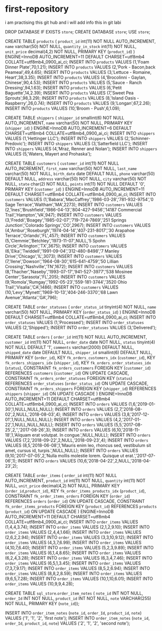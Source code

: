 # first-repository
i am practising this git hub and i will add info this in git labi





DROP DATABASE IF EXISTS `store`;
CREATE DATABASE `store`;
USE `store`;

CREATE TABLE `products` (
  `product_id` int(11) NOT NULL AUTO_INCREMENT,
  `name` varchar(50) NOT NULL,
  `quantity_in_stock` int(11) NOT NULL,
  `unit_price` decimal(4,2) NOT NULL,
  PRIMARY KEY (`product_id`)
) ENGINE=InnoDB AUTO_INCREMENT=11 DEFAULT CHARSET=utf8mb4 COLLATE=utf8mb4_0900_ai_ci;
INSERT INTO `products` VALUES (1,'Foam Dinner Plate',70,1.21);
INSERT INTO `products` VALUES (2,'Pork - Bacon,back Peameal',49,4.65);
INSERT INTO `products` VALUES (3,'Lettuce - Romaine, Heart',38,3.35);
INSERT INTO `products` VALUES (4,'Brocolinni - Gaylan, Chinese',90,4.53);
INSERT INTO `products` VALUES (5,'Sauce - Ranch Dressing',94,1.63);
INSERT INTO `products` VALUES (6,'Petit Baguette',14,2.39);
INSERT INTO `products` VALUES (7,'Sweet Pea Sprouts',98,3.29);
INSERT INTO `products` VALUES (8,'Island Oasis - Raspberry',26,0.74);
INSERT INTO `products` VALUES (9,'Longan',67,2.26);
INSERT INTO `products` VALUES (10,'Broom - Push',6,1.09);


CREATE TABLE `shippers` (
  `shipper_id` smallint(6) NOT NULL AUTO_INCREMENT,
  `name` varchar(50) NOT NULL,
  PRIMARY KEY (`shipper_id`)
) ENGINE=InnoDB AUTO_INCREMENT=6 DEFAULT CHARSET=utf8mb4 COLLATE=utf8mb4_0900_ai_ci;
INSERT INTO `shippers` VALUES (1,'Hettinger LLC');
INSERT INTO `shippers` VALUES (2,'Schinner-Predovic');
INSERT INTO `shippers` VALUES (3,'Satterfield LLC');
INSERT INTO `shippers` VALUES (4,'Mraz, Renner and Nolan');
INSERT INTO `shippers` VALUES (5,'Waters, Mayert and Prohaska');


CREATE TABLE `customers` (
  `customer_id` int(11) NOT NULL AUTO_INCREMENT,
  `first_name` varchar(50) NOT NULL,
  `last_name` varchar(50) NOT NULL,
  `birth_date` date DEFAULT NULL,
  `phone` varchar(50) DEFAULT NULL,
  `address` varchar(50) NOT NULL,
  `city` varchar(50) NOT NULL,
  `state` char(2) NOT NULL,
  `points` int(11) NOT NULL DEFAULT '0',
  PRIMARY KEY (`customer_id`)
) ENGINE=InnoDB AUTO_INCREMENT=11 DEFAULT CHARSET=utf8mb4 COLLATE=utf8mb4_0900_ai_ci;
INSERT INTO `customers` VALUES (1,'Babara','MacCaffrey','1986-03-28','781-932-9754','0 Sage Terrace','Waltham','MA',2273);
INSERT INTO `customers` VALUES (2,'Ines','Brushfield','1986-04-13','804-427-9456','14187 Commercial Trail','Hampton','VA',947);
INSERT INTO `customers` VALUES (3,'Freddi','Boagey','1985-02-07','719-724-7869','251 Springs Junction','Colorado Springs','CO',2967);
INSERT INTO `customers` VALUES (4,'Ambur','Roseburgh','1974-04-14','407-231-8017','30 Arapahoe Terrace','Orlando','FL',457);
INSERT INTO `customers` VALUES (5,'Clemmie','Betchley','1973-11-07',NULL,'5 Spohn Circle','Arlington','TX',3675);
INSERT INTO `customers` VALUES (6,'Elka','Twiddell','1991-09-04','312-480-8498','7 Manley Drive','Chicago','IL',3073);
INSERT INTO `customers` VALUES (7,'Ilene','Dowson','1964-08-30','615-641-4759','50 Lillian Crossing','Nashville','TN',1672);
INSERT INTO `customers` VALUES (8,'Thacher','Naseby','1993-07-17','941-527-3977','538 Mosinee Center','Sarasota','FL',205);
INSERT INTO `customers` VALUES (9,'Romola','Rumgay','1992-05-23','559-181-3744','3520 Ohio Trail','Visalia','CA',1486);
INSERT INTO `customers` VALUES (10,'Levy','Mynett','1969-10-13','404-246-3370','68 Lawn Avenue','Atlanta','GA',796);


CREATE TABLE `order_statuses` (
  `order_status_id` tinyint(4) NOT NULL,
  `name` varchar(50) NOT NULL,
  PRIMARY KEY (`order_status_id`)
) ENGINE=InnoDB DEFAULT CHARSET=utf8mb4 COLLATE=utf8mb4_0900_ai_ci;
INSERT INTO `order_statuses` VALUES (1,'Processed');
INSERT INTO `order_statuses` VALUES (2,'Shipped');
INSERT INTO `order_statuses` VALUES (3,'Delivered');


CREATE TABLE `orders` (
  `order_id` int(11) NOT NULL AUTO_INCREMENT,
  `customer_id` int(11) NOT NULL,
  `order_date` date NOT NULL,
  `status` tinyint(4) NOT NULL DEFAULT '1',
  `comments` varchar(2000) DEFAULT NULL,
  `shipped_date` date DEFAULT NULL,
  `shipper_id` smallint(6) DEFAULT NULL,
  PRIMARY KEY (`order_id`),
  KEY `fk_orders_customers_idx` (`customer_id`),
  KEY `fk_orders_shippers_idx` (`shipper_id`),
  KEY `fk_orders_order_statuses_idx` (`status`),
  CONSTRAINT `fk_orders_customers` FOREIGN KEY (`customer_id`) REFERENCES `customers` (`customer_id`) ON UPDATE CASCADE,
  CONSTRAINT `fk_orders_order_statuses` FOREIGN KEY (`status`) REFERENCES `order_statuses` (`order_status_id`) ON UPDATE CASCADE,
  CONSTRAINT `fk_orders_shippers` FOREIGN KEY (`shipper_id`) REFERENCES `shippers` (`shipper_id`) ON UPDATE CASCADE
) ENGINE=InnoDB AUTO_INCREMENT=11 DEFAULT CHARSET=utf8mb4 COLLATE=utf8mb4_0900_ai_ci;
INSERT INTO `orders` VALUES (1,6,'2019-01-30',1,NULL,NULL,NULL);
INSERT INTO `orders` VALUES (2,7,'2018-08-02',2,NULL,'2018-08-03',4);
INSERT INTO `orders` VALUES (3,8,'2017-12-01',1,NULL,NULL,NULL);
INSERT INTO `orders` VALUES (4,2,'2017-01-22',1,NULL,NULL,NULL);
INSERT INTO `orders` VALUES (5,5,'2017-08-25',2,'','2017-08-26',3);
INSERT INTO `orders` VALUES (6,10,'2018-11-18',1,'Aliquam erat volutpat. In congue.',NULL,NULL);
INSERT INTO `orders` VALUES (7,2,'2018-09-22',2,NULL,'2018-09-23',4);
INSERT INTO `orders` VALUES (8,5,'2018-06-08',1,'Mauris enim leo, rhoncus sed, vestibulum sit amet, cursus id, turpis.',NULL,NULL);
INSERT INTO `orders` VALUES (9,10,'2017-07-05',2,'Nulla mollis molestie lorem. Quisque ut erat.','2017-07-06',1);
INSERT INTO `orders` VALUES (10,6,'2018-04-22',2,NULL,'2018-04-23',2);


CREATE TABLE `order_items` (
  `order_id` int(11) NOT NULL AUTO_INCREMENT,
  `product_id` int(11) NOT NULL,
  `quantity` int(11) NOT NULL,
  `unit_price` decimal(4,2) NOT NULL,
  PRIMARY KEY (`order_id`,`product_id`),
  KEY `fk_order_items_products_idx` (`product_id`),
  CONSTRAINT `fk_order_items_orders` FOREIGN KEY (`order_id`) REFERENCES `orders` (`order_id`) ON UPDATE CASCADE,
  CONSTRAINT `fk_order_items_products` FOREIGN KEY (`product_id`) REFERENCES `products` (`product_id`) ON UPDATE CASCADE
) ENGINE=InnoDB AUTO_INCREMENT=11 DEFAULT CHARSET=utf8mb4 COLLATE=utf8mb4_0900_ai_ci;
INSERT INTO `order_items` VALUES (1,4,4,3.74);
INSERT INTO `order_items` VALUES (2,1,2,9.10);
INSERT INTO `order_items` VALUES (2,4,4,1.66);
INSERT INTO `order_items` VALUES (2,6,2,2.94);
INSERT INTO `order_items` VALUES (3,3,10,9.12);
INSERT INTO `order_items` VALUES (4,3,7,6.99);
INSERT INTO `order_items` VALUES (4,10,7,6.40);
INSERT INTO `order_items` VALUES (5,2,3,9.89);
INSERT INTO `order_items` VALUES (6,1,4,8.65);
INSERT INTO `order_items` VALUES (6,2,4,3.28);
INSERT INTO `order_items` VALUES (6,3,4,7.46);
INSERT INTO `order_items` VALUES (6,5,1,3.45);
INSERT INTO `order_items` VALUES (7,3,7,9.17);
INSERT INTO `order_items` VALUES (8,5,2,6.94);
INSERT INTO `order_items` VALUES (8,8,2,8.59);
INSERT INTO `order_items` VALUES (9,6,5,7.28);
INSERT INTO `order_items` VALUES (10,1,10,6.01);
INSERT INTO `order_items` VALUES (10,9,9,4.28);

CREATE TABLE `sql_store`.`order_item_notes` (
  `note_id` INT NOT NULL,
  `order_Id` INT NOT NULL,
  `product_id` INT NOT NULL,
  `note` VARCHAR(255) NOT NULL,
  PRIMARY KEY (`note_id`));

INSERT INTO `order_item_notes` (`note_id`, `order_Id`, `product_id`, `note`) VALUES ('1', '1', '2', 'first note');
INSERT INTO `order_item_notes` (`note_id`, `order_Id`, `product_id`, `note`) VALUES ('2', '1', '2', 'second note');

